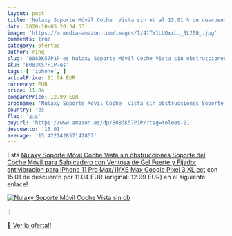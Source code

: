 ```yaml
---
layout: post
title: 'Nulaxy Soporte Móvil Coche  Vista sin ob al 15.01 % de descuento'
date: 2020-10-05 20:34:53
image: 'https://m.media-amazon.com/images/I/41TW1LUQxxL._SL200_.jpg'
comments: true
category: ofertas
author: ring
slug: 'B083K57P1P-es Nulaxy Soporte Móvil Coche Vista sin obstrucciones Soporte...'
sku: 'B083K57P1P-es'
tags: [ 'iphone', ]
actualPrice: 11.04 EUR
currency: EUR
price: 11.04
comparePrice: 12.99 EUR
prodname: 'Nulaxy Soporte Móvil Coche  Vista sin obstrucciones Soporte del Coche Móvil para Salpicadero con Ventosa de Gel Fuerte y Fijador antivibración  para iPhone 11 Pro Max/11/XS Max  Google Pixel 3 XL ect'
country: 'es'
flag: '🇪🇸'
buyurl: 'https://www.amazon.es/dp/B083K57P1P/?tag=tolees-21'
descuento: '15.01'
average: '15.422142857142857'
---
```


Está [Nulaxy Soporte Móvil Coche  Vista sin obstrucciones Soporte del Coche Móvil para Salpicadero con Ventosa de Gel Fuerte y Fijador antivibración  para iPhone 11 Pro Max/11/XS Max  Google Pixel 3 XL ect](https://www.amazon.es/dp/B083K57P1P/?tag=tolees-21) con 15.01 de descuento por 11.04 EUR (original: 12.99 EUR) en el siguiente enlace!

[![Nulaxy Soporte Móvil Coche  Vista sin ob](https://m.media-amazon.com/images/I/41TW1LUQxxL._SL200_.jpg)](https://www.amazon.es/dp/B083K57P1P/?tag=tolees-21)

ℹ️:


[🛒 Ver la oferta!!](https://www.amazon.es/dp/B083K57P1P/?tag=tolees-21)
